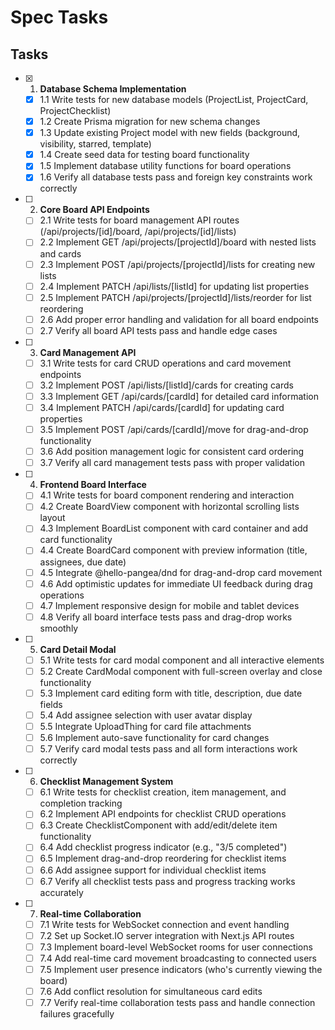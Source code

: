 # Spec Tasks

## Tasks

- [x] 1. **Database Schema Implementation**
  - [x] 1.1 Write tests for new database models (ProjectList, ProjectCard, ProjectChecklist)
  - [x] 1.2 Create Prisma migration for new schema changes
  - [x] 1.3 Update existing Project model with new fields (background, visibility, starred, template)
  - [x] 1.4 Create seed data for testing board functionality
  - [x] 1.5 Implement database utility functions for board operations
  - [x] 1.6 Verify all database tests pass and foreign key constraints work correctly

- [ ] 2. **Core Board API Endpoints**
  - [ ] 2.1 Write tests for board management API routes (/api/projects/[id]/board, /api/projects/[id]/lists)
  - [ ] 2.2 Implement GET /api/projects/[projectId]/board with nested lists and cards
  - [ ] 2.3 Implement POST /api/projects/[projectId]/lists for creating new lists
  - [ ] 2.4 Implement PATCH /api/lists/[listId] for updating list properties
  - [ ] 2.5 Implement PATCH /api/projects/[projectId]/lists/reorder for list reordering
  - [ ] 2.6 Add proper error handling and validation for all board endpoints
  - [ ] 2.7 Verify all board API tests pass and handle edge cases

- [ ] 3. **Card Management API**
  - [ ] 3.1 Write tests for card CRUD operations and card movement endpoints
  - [ ] 3.2 Implement POST /api/lists/[listId]/cards for creating cards
  - [ ] 3.3 Implement GET /api/cards/[cardId] for detailed card information
  - [ ] 3.4 Implement PATCH /api/cards/[cardId] for updating card properties
  - [ ] 3.5 Implement POST /api/cards/[cardId]/move for drag-and-drop functionality
  - [ ] 3.6 Add position management logic for consistent card ordering
  - [ ] 3.7 Verify all card management tests pass with proper validation

- [ ] 4. **Frontend Board Interface**
  - [ ] 4.1 Write tests for board component rendering and interaction
  - [ ] 4.2 Create BoardView component with horizontal scrolling lists layout
  - [ ] 4.3 Implement BoardList component with card container and add card functionality
  - [ ] 4.4 Create BoardCard component with preview information (title, assignees, due date)
  - [ ] 4.5 Integrate @hello-pangea/dnd for drag-and-drop card movement
  - [ ] 4.6 Add optimistic updates for immediate UI feedback during drag operations
  - [ ] 4.7 Implement responsive design for mobile and tablet devices
  - [ ] 4.8 Verify all board interface tests pass and drag-drop works smoothly

- [ ] 5. **Card Detail Modal**
  - [ ] 5.1 Write tests for card modal component and all interactive elements
  - [ ] 5.2 Create CardModal component with full-screen overlay and close functionality
  - [ ] 5.3 Implement card editing form with title, description, due date fields
  - [ ] 5.4 Add assignee selection with user avatar display
  - [ ] 5.5 Integrate UploadThing for card file attachments
  - [ ] 5.6 Implement auto-save functionality for card changes
  - [ ] 5.7 Verify card modal tests pass and all form interactions work correctly

- [ ] 6. **Checklist Management System**
  - [ ] 6.1 Write tests for checklist creation, item management, and completion tracking
  - [ ] 6.2 Implement API endpoints for checklist CRUD operations
  - [ ] 6.3 Create ChecklistComponent with add/edit/delete item functionality
  - [ ] 6.4 Add checklist progress indicator (e.g., "3/5 completed")
  - [ ] 6.5 Implement drag-and-drop reordering for checklist items
  - [ ] 6.6 Add assignee support for individual checklist items
  - [ ] 6.7 Verify all checklist tests pass and progress tracking works accurately

- [ ] 7. **Real-time Collaboration**
  - [ ] 7.1 Write tests for WebSocket connection and event handling
  - [ ] 7.2 Set up Socket.IO server integration with Next.js API routes
  - [ ] 7.3 Implement board-level WebSocket rooms for user connections
  - [ ] 7.4 Add real-time card movement broadcasting to connected users
  - [ ] 7.5 Implement user presence indicators (who's currently viewing the board)
  - [ ] 7.6 Add conflict resolution for simultaneous card edits
  - [ ] 7.7 Verify real-time collaboration tests pass and handle connection failures gracefully
